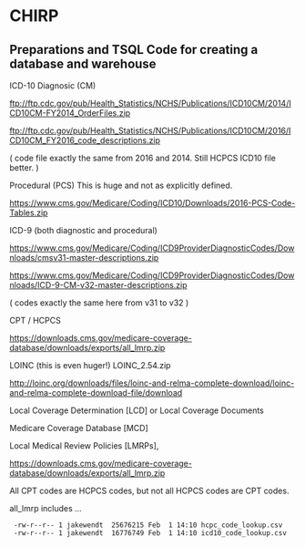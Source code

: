 # CHIRP

## Preparations and TSQL Code for creating a database and warehouse


ICD-10
Diagnosic (CM)

ftp://ftp.cdc.gov/pub/Health_Statistics/NCHS/Publications/ICD10CM/2014/ICD10CM-FY2014_OrderFiles.zip

ftp://ftp.cdc.gov/pub/Health_Statistics/NCHS/Publications/ICD10CM/2016/ICD10CM_FY2016_code_descriptions.zip

( code file exactly the same from 2016 and 2014.  Still HCPCS ICD10 file better. )

Procedural (PCS) This is huge and not as explicitly defined.

https://www.cms.gov/Medicare/Coding/ICD10/Downloads/2016-PCS-Code-Tables.zip


ICD-9 (both diagnostic and procedural)

https://www.cms.gov/Medicare/Coding/ICD9ProviderDiagnosticCodes/Downloads/cmsv31-master-descriptions.zip

https://www.cms.gov/Medicare/Coding/ICD9ProviderDiagnosticCodes/Downloads/ICD-9-CM-v32-master-descriptions.zip

( codes exactly the same here from v31 to v32 )


CPT / HCPCS

https://downloads.cms.gov/medicare-coverage-database/downloads/exports/all_lmrp.zip


LOINC (this is even huger!) LOINC_2.54.zip

http://loinc.org/downloads/files/loinc-and-relma-complete-download/loinc-and-relma-complete-download-file/download



Local Coverage Determination [LCD] or Local Coverage Documents

Medicare Coverage Database [MCD] 

Local Medical Review Policies [LMRPs],

https://downloads.cms.gov/medicare-coverage-database/downloads/exports/all_lmrp.zip

All CPT codes are HCPCS codes, but not all HCPCS codes are CPT codes.

all_lmrp includes ...

```
 -rw-r--r-- 1 jakewendt  25676215 Feb  1 14:10 hcpc_code_lookup.csv
 -rw-r--r-- 1 jakewendt  16776749 Feb  1 14:10 icd10_code_lookup.csv
```

